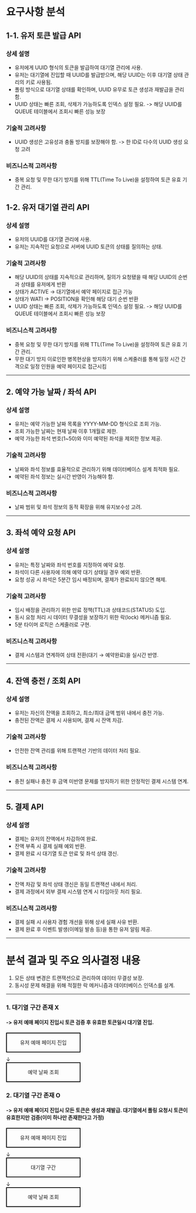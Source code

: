 # 요구사항 분석

## 1-1. 유저 토큰 발급 API
### 상세 설명
- 유저에게 UUID 형식의 토큰을 발급하여 대기열 관리에 사용.
- 유저는 대기열에 진입할 때 UUID를 발급받으며, 해당 UUID는 이후 대기열 상태 관리의 키로 사용됨.
- 폴링 방식으로 대기열 상태를 확인하며, UUID 유무로 토큰 생성과 재발급을 관리함.
- UUID 상태는 빠른 조회, 삭제가 가능하도록 인덱스 설정 필요. -> 해당 UUID를 QUEUE 테이블에서 조회시 빠른 성능 보장

### 기술적 고려사항
- UUID 생성은 고유성과 충돌 방지를 보장해야 함. -> 한 ID로 다수의 UUID 생성 요청 고려

### 비즈니스적 고려사항
- 중복 요청 및 무한 대기 방지를 위해 TTL(Time To Live)을 설정하여 토큰 유효 기간 관리.

## 1-2. 유저 대기열 관리 API
### 상세 설명
- 유저의 UUID를 대기열 관리에 사용.
- 유저는 지속적인 요청으로 서버에 UUID 토큰의 상태를 질의하는 상태.

### 기술적 고려사항
- 해당 UUID의 상태를 지속적으로 관리하며, 질의가 요청됐을 때 해당 UUID의 순번과 상태를 유저에게 반환
- 상태가 ACTIVE -> 대기열에서 예약 페이지로 접근 가능
- 상태가 WATI -> POSITION을 확인해 해당 대기 순번 반환
- UUID 상태는 빠른 조회, 삭제가 가능하도록 인덱스 설정 필요. -> 해당 UUID를 QUEUE 테이블에서 조회시 빠른 성능 보장

### 비즈니스적 고려사항
- 중복 요청 및 무한 대기 방지를 위해 TTL(Time To Live)을 설정하여 토큰 유효 기간 관리.
- 무한 대기 방지 이로인한 병목현상을 방지하기 위해 스케줄러를 통해 일정 시간 간격으로 일정 인원을 예약 페이지로 접근시킴

---

## 2. 예약 가능 날짜 / 좌석 API
### 상세 설명
- 유저는 예약 가능한 날짜 목록을 YYYY-MM-DD 형식으로 조회 가능.
- 조회 가능한 날짜는 현재 날짜 이후 1개월로 제한.
- 예약 가능한 좌석 번호(1~50)와 이미 예약된 좌석을 제외한 정보 제공.

### 기술적 고려사항
- 날짜와 좌석 정보를 효율적으로 관리하기 위해 데이터베이스 설계 최적화 필요.
- 예약된 좌석 정보는 실시간 반영이 가능해야 함.

### 비즈니스적 고려사항
- 날짜 범위 및 좌석 정보의 동적 확장을 위해 유지보수성 고려.

---

## 3. 좌석 예약 요청 API
### 상세 설명
- 유저는 특정 날짜와 좌석 번호를 지정하여 예약 요청.
- 좌석이 다른 사용자에 의해 예약 대기 상태일 경우 예외 반환.
- 요청 성공 시 좌석은 5분간 임시 배정되며, 결제가 완료되지 않으면 해제.

### 기술적 고려사항
- 임시 배정을 관리하기 위한 만료 정책(TTL)과 상태코드(STATUS) 도입.
- 동시 요청 처리 시 데이터 무결성을 보장하기 위한 락(lock) 메커니즘 필요.
- 5분 타이머 로직은 스케줄러로 구현.

### 비즈니스적 고려사항
- 결제 시스템과 연계하여 상태 전환(대기 → 예약완료)을 실시간 반영.

---

## 4. 잔액 충전 / 조회 API
### 상세 설명
- 유저는 자신의 잔액을 조회하고, 최소/최대 금액 범위 내에서 충전 가능.
- 충전된 잔액은 결제 시 사용되며, 결제 시 잔액 차감.

### 기술적 고려사항
- 안전한 잔액 관리를 위해 트랜잭션 기반의 데이터 처리 필요.

### 비즈니스적 고려사항
- 충전 실패나 충전 후 금액 미반영 문제를 방지하기 위한 안정적인 결제 시스템 연계.

---

## 5. 결제 API
### 상세 설명
- 결제는 유저의 잔액에서 차감하여 완료.
- 잔액 부족 시 결제 실패 예외 반환.
- 결제 완료 시 대기열 토큰 만료 및 좌석 상태 갱신.

### 기술적 고려사항
- 잔액 차감 및 좌석 상태 갱신은 동일 트랜잭션 내에서 처리.
- 결제 과정에서 외부 결제 시스템 연계 시 타임아웃 처리 필요.

### 비즈니스적 고려사항
- 결제 실패 시 사용자 경험 개선을 위해 상세 실패 사유 반환.
- 결제 완료 후 이벤트 발생(이메일 발송 등)을 통한 유저 알림 제공.

---

# 분석 결과 및 주요 의사결정 내용
1. 모든 상태 변경은 트랜잭션으로 관리하여 데이터 무결성 보장.
2. 동시성 문제 해결을 위해 적절한 락 메커니즘과 데이터베이스 인덱스를 설계.




---

### 1. 대기열 구간 존재 X 
#### -> 유저 예매 페이지 진입시 토큰 검증 후 유효한 토큰일시 대기열 진입.
<div style="width: 200px; height: 50px; border: 2px solid black; text-align: center; line-height: 50px; margin-bottom: 10px;">
  유저 예매 페이지 진입
</div>
↓
<div style="width: 200px; height: 50px; border: 2px solid black; text-align: center; line-height: 50px; margin-bottom: 10px;">
  예약 날짜 조회
</div>


### 2. 대기열 구간 존재 O 
#### -> 유저 예매 페이지 진입시 모든 토큰은 생성과 재발급. 대기열에서 폴링 요청시 토큰이 유효한지만 검증(이미 하나만 존재한다고 가정)
<div style="width: 200px; height: 50px; border: 2px solid black; text-align: center; line-height: 50px; margin-bottom: 10px;">
  유저 예매 페이지 진입
</div>
↓
<div style="width: 200px; height: 50px; border: 2px solid black; text-align: center; line-height: 50px; margin-bottom: 10px;">
  대기열 구간
</div>
↓
<div style="width: 200px; height: 50px; border: 2px solid black; text-align: center; line-height: 50px; margin-bottom: 10px;">
  예약 날짜 조회
</div>








